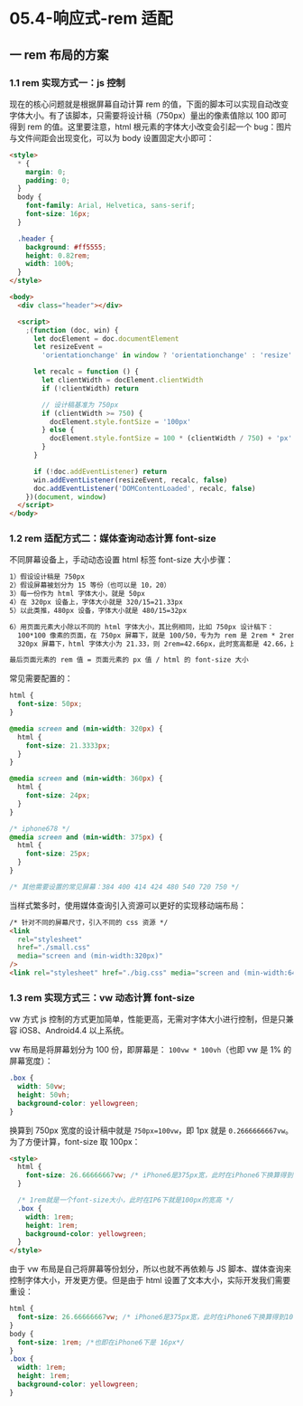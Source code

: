 # 05.4-响应式-rem 适配

## 一 rem 布局的方案

### 1.1 rem 实现方式一：js 控制

现在的核心问题就是根据屏幕自动计算 rem 的值，下面的脚本可以实现自动改变字体大小。有了该脚本，只需要将设计稿（750px）量出的像素值除以 100 即可得到 rem 的值。这里要注意，html 根元素的字体大小改变会引起一个 bug：图片与文件间距会出现变化，可以为 body 设置固定大小即可：

```html
<style>
  * {
    margin: 0;
    padding: 0;
  }
  body {
    font-family: Arial, Helvetica, sans-serif;
    font-size: 16px;
  }

  .header {
    background: #ff5555;
    height: 0.82rem;
    width: 100%;
  }
</style>

<body>
  <div class="header"></div>

  <script>
    ;(function (doc, win) {
      let docElement = doc.documentElement
      let resizeEvent =
        'orientationchange' in window ? 'orientationchange' : 'resize'

      let recalc = function () {
        let clientWidth = docElement.clientWidth
        if (!clientWidth) return

        // 设计稿基准为 750px
        if (clientWidth >= 750) {
          docElement.style.fontSize = '100px'
        } else {
          docElement.style.fontSize = 100 * (clientWidth / 750) + 'px'
        }
      }

      if (!doc.addEventListener) return
      win.addEventListener(resizeEvent, recalc, false)
      doc.addEventListener('DOMContentLoaded', recalc, false)
    })(document, window)
  </script>
</body>
```

### 1.2 rem 适配方式二：媒体查询动态计算 font-size

不同屏幕设备上，手动动态设置 html 标签 font-size 大小步骤：

```txt
1）假设设计稿是 750px
2）假设屏幕被划分为 15 等份（也可以是 10，20）
3）每一份作为 html 字体大小，就是 50px
4）在 320px 设备上，字体大小就是 320/15=21.33px
5）以此类推，480px 设备，字体大小就是 480/15=32px

6）用页面元素大小除以不同的 html 字体大小，其比例相同，比如 750px 设计稿下：
  100*100 像素的页面，在 750px 屏幕下，就是 100/50，专为为 rem 是 2rem * 2rem 比例是 1 比 1
  320px 屏幕下，html 字体大小为 21.33，则 2rem=42.66px，此时宽高都是 42.66，比例仍然是 1 比 1

最后页面元素的 rem 值 = 页面元素的 px 值 / html 的 font-size 大小
```

常见需要配置的：

```css
html {
  font-size: 50px;
}

@media screen and (min-width: 320px) {
  html {
    font-size: 21.3333px;
  }
}

@media screen and (min-width: 360px) {
  html {
    font-size: 24px;
  }
}

/* iphone678 */
@media screen and (min-width: 375px) {
  html {
    font-size: 25px;
  }
}

/* 其他需要设置的常见屏幕：384 400 414 424 480 540 720 750 */
```

当样式繁多时，使用媒体查询引入资源可以更好的实现移动端布局：

```html
/* 针对不同的屏幕尺寸，引入不同的 css 资源 */
<link
  rel="stylesheet"
  href="./small.css"
  media="screen and (min-width:320px)"
/>
<link rel="stylesheet" href="./big.css" media="screen and (min-width:640px)" />
```

### 1.3 rem 实现方式三：vw 动态计算 font-size

vw 方式 js 控制的方式更加简单，性能更高，无需对字体大小进行控制，但是只兼容 iOS8、Android4.4 以上系统。

vw 布局是将屏幕划分为 100 份，即屏幕是： `100vw * 100vh`（也即 vw 是 1% 的屏幕宽度）：

```css
.box {
  width: 50vw;
  height: 50vh;
  background-color: yellowgreen;
}
```

换算到 750px 宽度的设计稿中就是 `750px=100vw`，即 1px 就是 `0.2666666667vw`。为了方便计算，font-size 取 100px：

```html
<style>
  html {
    font-size: 26.66666667vw; /* iPhone6是375px宽，此时在iPhone6下换算得到100px */
  }

  /* 1rem就是一个font-size大小，此时在IP6下就是100px的宽高 */
  .box {
    width: 1rem;
    height: 1rem;
    background-color: yellowgreen;
  }
</style>
```

由于 vw 布局是自己将屏幕等份划分，所以也就不再依赖与 JS 脚本、媒体查询来控制字体大小，开发更方便。但是由于 html 设置了文本大小，实际开发我们需要重设：

```css
html {
  font-size: 26.66666667vw; /* iPhone6是375px宽，此时在iPhone6下换算得到100px */
}
body {
  font-size: 1rem; /*也即在iPhone6下是 16px*/
}
.box {
  width: 1rem;
  height: 1rem;
  background-color: yellowgreen;
}
```

